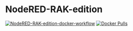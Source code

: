 # NodeRED-RAK-edition

[![NodeRED-RAK-edition-docker-workflow](https://github.com/Sheng2216/NodeRED-RAK-edition/actions/workflows/docker-publish.yml/badge.svg?branch=master)](https://github.com/Sheng2216/NodeRED-RAK-edition/actions/workflows/docker-publish.yml)
[![Docker Pulls](https://img.shields.io/docker/pulls/sheng2216/nodered-docker.svg)](https://hub.docker.com/r/sheng2216/nodered-docker/)



